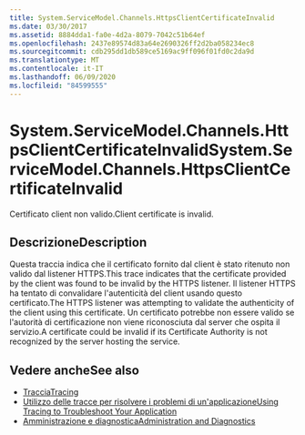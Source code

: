 ```yaml
---
title: System.ServiceModel.Channels.HttpsClientCertificateInvalid
ms.date: 03/30/2017
ms.assetid: 8884dda1-fa0e-4d2a-8079-7042c51b64ef
ms.openlocfilehash: 2437e89574d83a64e2690326ff2d2ba058234ec8
ms.sourcegitcommit: cdb295dd1db589ce5169ac9ff096f01fd0c2da9d
ms.translationtype: MT
ms.contentlocale: it-IT
ms.lasthandoff: 06/09/2020
ms.locfileid: "84599555"
---
```

# <a name="systemservicemodelchannelshttpsclientcertificateinvalid"></a><span data-ttu-id="5b61d-102">System.ServiceModel.Channels.HttpsClientCertificateInvalid</span><span class="sxs-lookup"><span data-stu-id="5b61d-102">System.ServiceModel.Channels.HttpsClientCertificateInvalid</span></span>
<span data-ttu-id="5b61d-103">Certificato client non valido.</span><span class="sxs-lookup"><span data-stu-id="5b61d-103">Client certificate is invalid.</span></span>  
  
## <a name="description"></a><span data-ttu-id="5b61d-104">Descrizione</span><span class="sxs-lookup"><span data-stu-id="5b61d-104">Description</span></span>  
 <span data-ttu-id="5b61d-105">Questa traccia indica che il certificato fornito dal client è stato ritenuto non valido dal listener HTTPS.</span><span class="sxs-lookup"><span data-stu-id="5b61d-105">This trace indicates that the certificate provided by the client was found to be invalid by the HTTPS listener.</span></span> <span data-ttu-id="5b61d-106">Il listener HTTPS ha tentato di convalidare l'autenticità del client usando questo certificato.</span><span class="sxs-lookup"><span data-stu-id="5b61d-106">The HTTPS listener was attempting to validate the authenticity of the client using this certificate.</span></span> <span data-ttu-id="5b61d-107">Un certificato potrebbe non essere valido se l'autorità di certificazione non viene riconosciuta dal server che ospita il servizio.</span><span class="sxs-lookup"><span data-stu-id="5b61d-107">A certificate could be invalid if its Certificate Authority is not recognized by the server hosting the service.</span></span>  
  
## <a name="see-also"></a><span data-ttu-id="5b61d-108">Vedere anche</span><span class="sxs-lookup"><span data-stu-id="5b61d-108">See also</span></span>

- [<span data-ttu-id="5b61d-109">Traccia</span><span class="sxs-lookup"><span data-stu-id="5b61d-109">Tracing</span></span>](index.md)
- [<span data-ttu-id="5b61d-110">Utilizzo delle tracce per risolvere i problemi di un'applicazione</span><span class="sxs-lookup"><span data-stu-id="5b61d-110">Using Tracing to Troubleshoot Your Application</span></span>](using-tracing-to-troubleshoot-your-application.md)
- [<span data-ttu-id="5b61d-111">Amministrazione e diagnostica</span><span class="sxs-lookup"><span data-stu-id="5b61d-111">Administration and Diagnostics</span></span>](../index.md)
